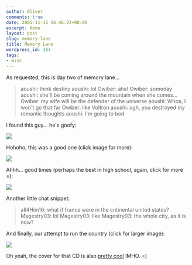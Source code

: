 ```yaml
---
author: Oliver
comments: true
date: 2005-11-11 16:46:22+00:00
excerpt: None
layout: post
slug: memory-lane
title: Memory Lane
wordpress_id: 164
tags:
- misc
---
```


As requested, this is day two of memory lane...
<blockquote>aoushi: think destiny
aoushi: lol
Owiber: aha!
Owiber: someday
aoushi: she'll be coming around the mountain when she comes...
Owiber: my wife will be the defender of the universe
aoushi: Whoa, I won't go that far
Owiber: like Voltron
aoushi: ugh, you destroyed my romantic thoughts
aoushi: I'm going to bed</blockquote>

I found this guy... he's goofy:

<img src="http://www.oliverweb.com/stuff/goodmonkey.gif">

Hohoho, this was a good one (click image for more):

<a href="http://www.oliverweb.com/stuff/jiggly/"><img src="http://www.oliverweb.com/stuff/jiggly/jiggly1.jpg"></a>

Ahhh... good times (perhaps the best in high school, again, click for more =):

<a href="http://www.oliverweb.com/pics/bpa2001"><img src="http://www.oliverweb.com/pics/bpa2001/vanhitchad.jpg"></a>

Another little chat snippet:
<blockquote>
aIl4Him16: what if france were in the cntinental united states?
Magestry03: lol
Magestry03: like
Magestry03: the whole city, as it is now?</blockquote>

And finally, our attempt to run the country (click for larger image):

<a href="http://www.oliverweb.com/ninh/ninhprezinside.jpg"><img src="http://www.oliverweb.com/ninh/insidethumb.jpg"></a>

Oh yeah, the cover for that CD is also <a href="http://www.oliverweb.com/ninh/ninhpresidentsfinal.jpg">pretty cool</a> IMHO. =)